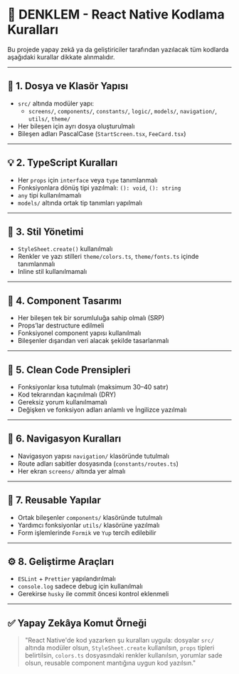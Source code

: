 # 🧼 DENKLEM - React Native Kodlama Kuralları

Bu projede yapay zekâ ya da geliştiriciler tarafından yazılacak tüm kodlarda aşağıdaki kurallar dikkate alınmalıdır.

---

## 📁 1. Dosya ve Klasör Yapısı

- `src/` altında modüler yapı:
  - `screens/`, `components/`, `constants/`, `logic/`, `models/`, `navigation/`, `utils/`, `theme/`
- Her bileşen için ayrı dosya oluşturulmalı
- Bileşen adları PascalCase (`StartScreen.tsx`, `FeeCard.tsx`)

---

## 💡 2. TypeScript Kuralları

- Her `props` için `interface` veya `type` tanımlanmalı
- Fonksiyonlara dönüş tipi yazılmalı: `(): void`, `(): string`
- `any` tipi kullanılmamalı
- `models/` altında ortak tip tanımları yapılmalı

---

## 🎨 3. Stil Yönetimi

- `StyleSheet.create()` kullanılmalı
- Renkler ve yazı stilleri `theme/colors.ts`, `theme/fonts.ts` içinde tanımlanmalı
- Inline stil kullanılmamalı

---

## 🧱 4. Component Tasarımı

- Her bileşen tek bir sorumluluğa sahip olmalı (SRP)
- Props’lar destructure edilmeli
- Fonksiyonel component yapısı kullanılmalı
- Bileşenler dışarıdan veri alacak şekilde tasarlanmalı

---

## 🧼 5. Clean Code Prensipleri

- Fonksiyonlar kısa tutulmalı (maksimum 30–40 satır)
- Kod tekrarından kaçınılmalı (DRY)
- Gereksiz yorum kullanılmamalı
- Değişken ve fonksiyon adları anlamlı ve İngilizce yazılmalı

---

## 🔄 6. Navigasyon Kuralları

- Navigasyon yapısı `navigation/` klasöründe tutulmalı
- Route adları sabitler dosyasında (`constants/routes.ts`)
- Her ekran `screens/` altında yer almalı

---

## 🧩 7. Reusable Yapılar

- Ortak bileşenler `components/` klasöründe tutulmalı
- Yardımcı fonksiyonlar `utils/` klasörüne yazılmalı
- Form işlemlerinde `Formik` ve `Yup` tercih edilebilir

---

## ⚙️ 8. Geliştirme Araçları

- `ESLint` + `Prettier` yapılandırılmalı
- `console.log` sadece debug için kullanılmalı
- Gerekirse `husky` ile commit öncesi kontrol eklenmeli

---

## ✅ Yapay Zekâya Komut Örneği

> "React Native'de kod yazarken şu kuralları uygula: dosyalar `src/` altında modüler olsun, `StyleSheet.create` kullanılsın, `props` tipleri belirtilsin, `colors.ts` dosyasındaki renkler kullanılsın, yorumlar sade olsun, reusable component mantığına uygun kod yazılsın."